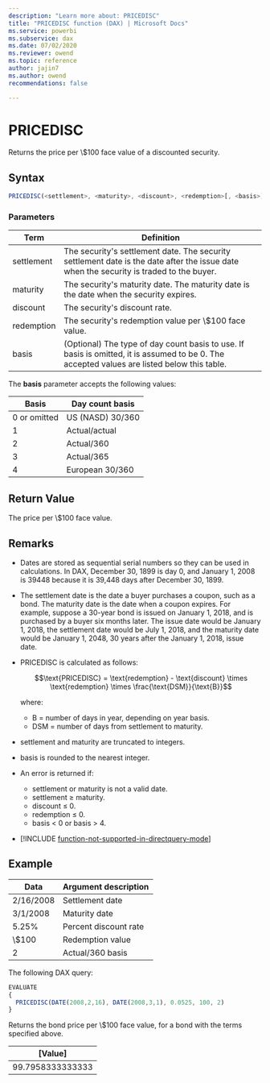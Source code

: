 ```yaml
---
description: "Learn more about: PRICEDISC"
title: "PRICEDISC function (DAX) | Microsoft Docs"
ms.service: powerbi 
ms.subservice: dax
ms.date: 07/02/2020
ms.reviewer: owend
ms.topic: reference
author: jajin7
ms.author: owend 
recommendations: false

---
```


# PRICEDISC

Returns the price per \\$100 face value of a discounted security.

## Syntax

```js
PRICEDISC(<settlement>, <maturity>, <discount>, <redemption>[, <basis>])
```

### Parameters

|Term|Definition|  
|--------|--------------|  
|settlement|The security's settlement date. The security settlement date is the date after the issue date when the security is traded to the buyer.|
|maturity|The security's maturity date. The maturity date is the date when the security expires.|
|discount|The security's discount rate.|
|redemption|The security's redemption value per \\$100 face value.|
|basis|(Optional) The type of day count basis to use. If basis is omitted, it is assumed to be 0. The accepted values are listed below this table.|

The **basis** parameter accepts the following values:

| **Basis**    | **Day count basis** |
| ------------ | ------------------- |
| 0 or omitted | US (NASD) 30/360    |
| 1            | Actual/actual       |
| 2            | Actual/360          |
| 3            | Actual/365          |
| 4            | European 30/360     |

## Return Value

The price per \\$100 face value.

## Remarks

- Dates are stored as sequential serial numbers so they can be used in calculations. In DAX, December 30, 1899 is day 0, and January 1, 2008 is 39448 because it is 39,448 days after December 30, 1899.

- The settlement date is the date a buyer purchases a coupon, such as a bond. The maturity date is the date when a coupon expires. For example, suppose a 30-year bond is issued on January 1, 2018, and is purchased by a buyer six months later. The issue date would be January 1, 2018, the settlement date would be July 1, 2018, and the maturity date would be January 1, 2048, 30 years after the January 1, 2018, issue date.

- PRICEDISC is calculated as follows:

  $$\text{PRICEDISC} = \text{redemption} - \text{discount} \times \text{redemption} \times \frac{\text{DSM}}{\text{B}}$$

  where:

  - $\text{B}$ = number of days in year, depending on year basis.
  - $\text{DSM}$ = number of days from settlement to maturity.

- settlement and maturity are truncated to integers.

- basis is rounded to the nearest integer.

- An error is returned if:
  - settlement or maturity is not a valid date.
  - settlement ≥ maturity.
  - discount ≤ 0.
  - redemption ≤ 0.
  - basis < 0 or basis > 4.

- [!INCLUDE [function-not-supported-in-directquery-mode](includes/function-not-supported-in-directquery-mode.md)]

## Example

| **Data**  | **Argument description** |
| --------- | ------------------------ |
| 2/16/2008 | Settlement date          |
| 3/1/2008  | Maturity date            |
| 5.25%     | Percent discount rate    |
| \\$100      | Redemption value         |
| 2         | Actual/360 basis         |

The following DAX query:

```js
EVALUATE
{
  PRICEDISC(DATE(2008,2,16), DATE(2008,3,1), 0.0525, 100, 2)
}
```

Returns the bond price per \\$100 face value, for a bond with the terms specified above.

| **[Value]**    |
| ---------------- |
| 99.7958333333333 |

